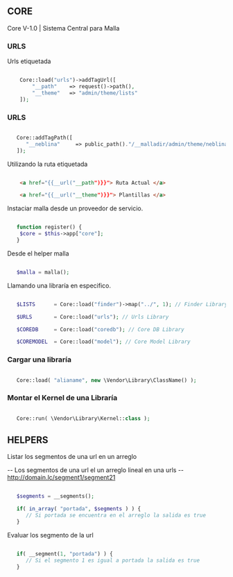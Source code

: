 ## CORE
Core V-1.0 | Sistema Central para Malla

### URLS

Urls etiquetada

```php

	Core::load("urls")->addTagUrl([
		"__path"	=> request()->path(),
		"__theme"	=> "admin/theme/lists"
	]);

```

### URLS

```php

   Core::addTagPath([
      "__neblina"     => public_path()."/__malladir/admin/theme/neblina",
   ]);

```

Utilizando la ruta etiquetada

```html

	<a href="{{__url("__path")}}"> Ruta Actual </a>

	<a href="{{__url("__theme")}}"> Plantillas </a>
```

Instaciar malla desde un proveedor de servicio.

```php

   function register() {
   	$core = $this->app["core"];
   }

```

Desde el helper malla

```php

   $malla = malla();

```


Llamando una libraría en especifico.

```php

   $LISTS      = Core::load("finder")->map("../", 1); // Finder Library

   $URLS       = Core::load("urls"); // Urls Library

   $COREDB     = Core::load("coredb"); // Core DB Library

   $COREMODEL  = Core::load("model"); // Core Model Library

```

### Cargar una libraría

```php

   Core::load( "alianame", new \Vendor\Library\ClassName() );

```


### Montar el Kernel de una Libraría

```php

   Core::run( \Vendor\Library\Kernel::class );

```

## HELPERS

Listar los segmentos de una url en un arreglo

-- Los segmentos de una url el un arreglo lineal en una urls
-- http://domain.lc/segment1/segment21

```php

   $segments = __segments();

   if( in_array( "portada", $segments ) ) {
      // Si portada se encuentra en el arreglo la salida es true
   }

```

Evaluar los segmento de la url

```php

   if( __segment(1, "portada") ) {
      // Si el segmento 1 es igual a portada la salida es true      
   }

```
